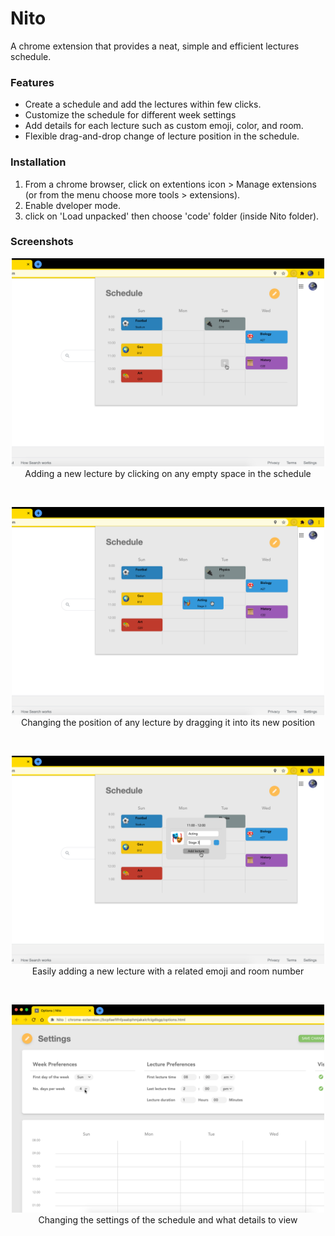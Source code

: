 # Nito
A chrome extension that provides a neat, simple and efficient lectures schedule.

### Features
* Create a schedule and add the lectures within few clicks.
* Customize the schedule for different week settings
* Add details for each lecture such as custom emoji, color, and room.
* Flexible drag-and-drop change of lecture position in the schedule.

### Installation
1. From a chrome browser, click on extentions icon > Manage extensions (or from the menu choose more tools > extensions).
2. Enable dveloper mode.
3. click on 'Load unpacked' then choose 'code' folder (inside Nito folder).

### Screenshots
<p align="center">
<img src="https://github.com/Heila-Almogren/Nito/blob/main/Demo/Preview%201.png?raw=true" width="500">
  <br>
Adding a new lecture by clicking on any empty space in the schedule
</p>
<br>
<p align="center">
  <img src="https://github.com/Heila-Almogren/Nito/blob/main/Demo/Preview%202.png?raw=true" width="500">
  <br>
  Changing the position of any lecture by dragging it into its new position
</p>
<br>
<p align="center">
  <img src="https://github.com/Heila-Almogren/Nito/blob/main/Demo/Preview%203.png?raw=true" width="500">
  <br>
  Easily adding a new lecture with a related emoji and room number
</p>
<br>
<p align="center">
  <img src="https://github.com/Heila-Almogren/Nito/blob/main/Demo/Preview%204.png?raw=true" width="500">
  <br>
  Changing the settings of the schedule and what details to view
</p>


  



